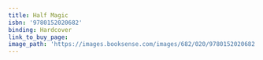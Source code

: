 ```yaml
---
title: Half Magic
isbn: '9780152020682'
binding: Hardcover
link_to_buy_page:
image_path: 'https://images.booksense.com/images/682/020/9780152020682.jpg'
---
```


